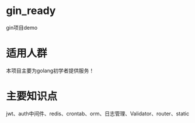 # gin_ready
gin项目demo

# 适用人群
本项目主要为golang初学者提供服务！

# 主要知识点
jwt、auth中间件、redis、crontab、orm、日志管理、Validator、router、static
